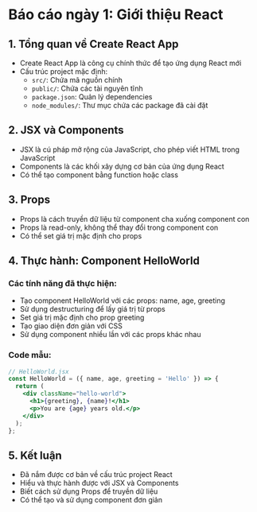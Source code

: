 # Báo cáo ngày 1: Giới thiệu React

## 1. Tổng quan về Create React App
- Create React App là công cụ chính thức để tạo ứng dụng React mới
- Cấu trúc project mặc định:
  - `src/`: Chứa mã nguồn chính
  - `public/`: Chứa các tài nguyên tĩnh
  - `package.json`: Quản lý dependencies
  - `node_modules/`: Thư mục chứa các package đã cài đặt

## 2. JSX và Components
- JSX là cú pháp mở rộng của JavaScript, cho phép viết HTML trong JavaScript
- Components là các khối xây dựng cơ bản của ứng dụng React
- Có thể tạo component bằng function hoặc class

## 3. Props
- Props là cách truyền dữ liệu từ component cha xuống component con
- Props là read-only, không thể thay đổi trong component con
- Có thể set giá trị mặc định cho props

## 4. Thực hành: Component HelloWorld
### Các tính năng đã thực hiện:
- Tạo component HelloWorld với các props: name, age, greeting
- Sử dụng destructuring để lấy giá trị từ props
- Set giá trị mặc định cho prop greeting
- Tạo giao diện đơn giản với CSS
- Sử dụng component nhiều lần với các props khác nhau

### Code mẫu:
```jsx
// HelloWorld.jsx
const HelloWorld = ({ name, age, greeting = 'Hello' }) => {
  return (
    <div className="hello-world">
      <h1>{greeting}, {name}!</h1>
      <p>You are {age} years old.</p>
    </div>
  );
};
```

## 5. Kết luận
- Đã nắm được cơ bản về cấu trúc project React
- Hiểu và thực hành được với JSX và Components
- Biết cách sử dụng Props để truyền dữ liệu
- Có thể tạo và sử dụng component đơn giản 